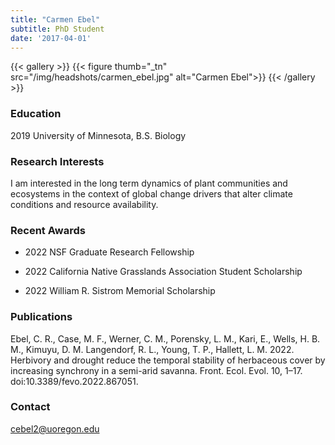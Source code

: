 ```yaml
---
title: "Carmen Ebel"
subtitle: PhD Student 
date: '2017-04-01'
---
```



{{< gallery >}}
  {{< figure thumb="_tn" src="/img/headshots/carmen_ebel.jpg" alt="Carmen Ebel">}}
{{< /gallery >}} 

<!--more-->
### Education
2019 University of Minnesota, B.S. Biology

### Research Interests
I am interested in the long term dynamics of plant communities and ecosystems in the context of global change drivers that alter climate conditions and resource availability.

### Recent Awards
- 2022 NSF Graduate Research Fellowship

- 2022 California Native Grasslands Association Student Scholarship

- 2022 William R. Sistrom Memorial Scholarship

### Publications
Ebel, C. R., Case, M. F., Werner, C. M., Porensky, L. M., Kari, E., Wells, H. B. M., Kimuyu, D. M. Langendorf, R. L., Young, T. P., Hallett, L. M. 2022. Herbivory and drought reduce the temporal stability of herbaceous cover by increasing synchrony in a semi-arid savanna. Front. Ecol. Evol. 10, 1–17. doi:10.3389/fevo.2022.867051.

### Contact
cebel2@uoregon.edu